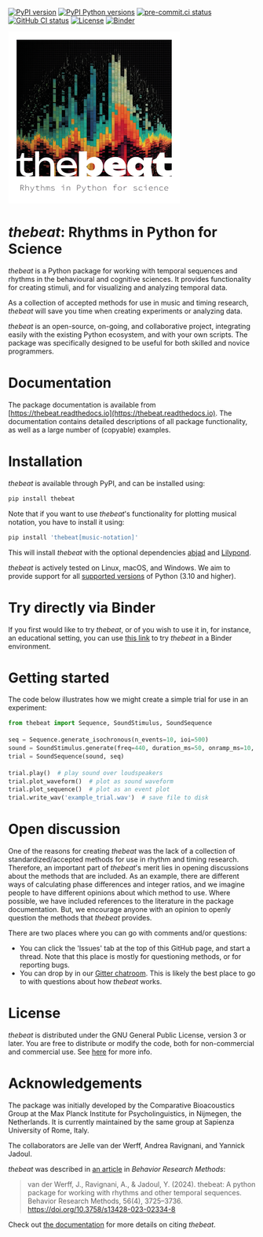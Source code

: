 [![PyPI version](https://img.shields.io/pypi/v/thebeat.svg)](https://pypi.python.org/pypi/thebeat)
[![PyPI Python versions](https://img.shields.io/pypi/pyversions/thebeat.svg)](https://pypi.python.org/pypi/thebeat)
[![pre-commit.ci status](https://results.pre-commit.ci/badge/github/Jellevanderwerff/thebeat/main.svg)](https://results.pre-commit.ci/latest/github/Jellevanderwerff/thebeat/main)
[![GitHub CI status](https://github.com/jellevanderwerff/thebeat/actions/workflows/ci.yml/badge.svg)](https://github.com/Jellevanderwerff/thebeat)
[![License](https://img.shields.io/pypi/l/praat-parselmouth.svg)](https://github.com/YannickJadoul/Parselmouth/blob/master/LICENSE)
[![Binder](https://mybinder.org/badge_logo.svg)](https://mybinder.org/v2/gh/Jellevanderwerff/thebeat/main?labpath=docs%2Fsource%2Fexamples%2FREADME.md)


<picture align='center'>
  <source media="(prefers-color-scheme: dark)" srcset="https://raw.githubusercontent.com/Jellevanderwerff/thebeat/main/docs/source/_static/thebeat_logo_dark.png">
  <source media="(prefers-color-scheme: light)" srcset="https://raw.githubusercontent.com/Jellevanderwerff/thebeat/main/docs/source/_static/thebeat_logo.png">
  <img alt="thebeat logo" src="https://raw.githubusercontent.com/Jellevanderwerff/thebeat/main/docs/source/_static/thebeat_logo.png", width=350>
</picture>


# *thebeat*: Rhythms in Python for Science

*thebeat* is a Python package for working with temporal sequences and rhythms in the behavioural and cognitive sciences. It provides functionality for creating stimuli, and for visualizing and analyzing temporal data.

As a collection of accepted methods for use in music and timing research,
*thebeat* will save you time when creating experiments or analyzing data.

*thebeat* is an open-source, on-going, and collaborative project,
integrating easily with the existing Python ecosystem, and with your own scripts.
The package was specifically designed to be useful for both skilled and novice programmers.

# Documentation
The package documentation is available from
[https://thebeat.readthedocs.io](https://thebeat.readthedocs.io). The documentation contains
detailed descriptions of all package functionality, as well as a large number of (copyable)
examples.

# Installation
*thebeat* is available through PyPI, and can be installed using:

```bash
pip install thebeat
```

Note that if you want to use *thebeat*'s functionality for plotting musical notation,
you have to install it using:

```bash
pip install 'thebeat[music-notation]'
```

This will install *thebeat* with the optional dependencies [abjad](https://abjad.github.io)
and [Lilypond](https://lilypond.org).

*thebeat* is actively tested on Linux, macOS, and Windows. We aim to provide support for all
[supported versions](https://devguide.python.org/versions/) of Python (3.10 and higher).

# Try directly via Binder
If you first would like to try *thebeat*, or of you wish to use it in, for instance, an
educational setting, you can use
[this link](https://mybinder.org/v2/gh/Jellevanderwerff/thebeat/stable?labpath=docs%2Fsource%2Fgettingstarted.ipynb)
to try *thebeat* in a Binder environment.


# Getting started
The code below illustrates how we might create a simple trial for use in an experiment:

```python
from thebeat import Sequence, SoundStimulus, SoundSequence

seq = Sequence.generate_isochronous(n_events=10, ioi=500)
sound = SoundStimulus.generate(freq=440, duration_ms=50, onramp_ms=10, offramp_ms=10)
trial = SoundSequence(sound, seq)

trial.play()  # play sound over loudspeakers
trial.plot_waveform()  # plot as sound waveform
trial.plot_sequence()  # plot as an event plot
trial.write_wav('example_trial.wav')  # save file to disk
```

# Open discussion
One of the reasons for creating *thebeat* was the lack of a collection of standardized/accepted
methods for use in rhythm and timing research. Therefore, an important part of *thebeat*'s merit
lies in opening discussions about the methods that are included. As an example, there are different
ways of calculating phase differences and integer ratios, and we imagine people to have different
opinions about which method to use. Where possible, we have included
references to the literature in the package documentation. But, we encourage anyone with an opinion
to openly question the methods that *thebeat* provides.

There are two places where you can go with comments and/or questions:

- You can click the 'Issues' tab at the top of this GitHub page, and start a thread. Note that
this place is mostly for questioning methods, or for reporting bugs.
- You can drop by in our [Gitter chatroom](https://app.gitter.im/#/room/#thebeat:gitter.im). This is likely
the best place to go to with questions about how *thebeat* works.

# License
*thebeat* is distributed under the GNU General Public License, version 3 or later. You are free to distribute or modify the code, both for non-commercial and commercial use. See [here](https://choosealicense.com/licenses/gpl-3.0/) for more info.

# Acknowledgements
The package was initially developed by the Comparative Bioacoustics Group at the Max Planck Institute for
Psycholinguistics, in Nijmegen, the Netherlands. It is currently maintained by the same group at Sapienza
University of Rome, Italy.

The collaborators are Jelle van der Werff, Andrea Ravignani, and Yannick Jadoul.

*thebeat* was described in [an article](https://link.springer.com/article/10.3758/s13428-023-02334-8) in *Behavior Research Methods*:
> van der Werff, J., Ravignani, A., & Jadoul, Y. (2024). thebeat: A python package for working with rhythms and other temporal sequences. Behavior Research Methods, 56(4), 3725–3736. https://doi.org/10.3758/s13428-023-02334-8

Check out [the documentation](https://thebeat.readthedocs.io/en/stable/bibliography.html#bibliography) for more details on citing *thebeat*.
